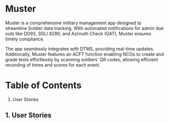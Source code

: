 # Muster

Muster is a comprehensive military management app designed to streamline Soldier data tracking. With automated notifications for admin due outs like DD93, SGLI 8286, and Azimuth Check (GAT), Muster ensures timely compliance. 

The app seamlessly integrates with DTMS, providing real-time updates. Additionally, Muster features an ACFT function enabling NCOs to create and grade tests effortlessly by scanning soldiers’ QR codes, allowing efficient recording of times and scores for each event.


# Table of Contents

 1. User Stories


## 1. User Stories  
